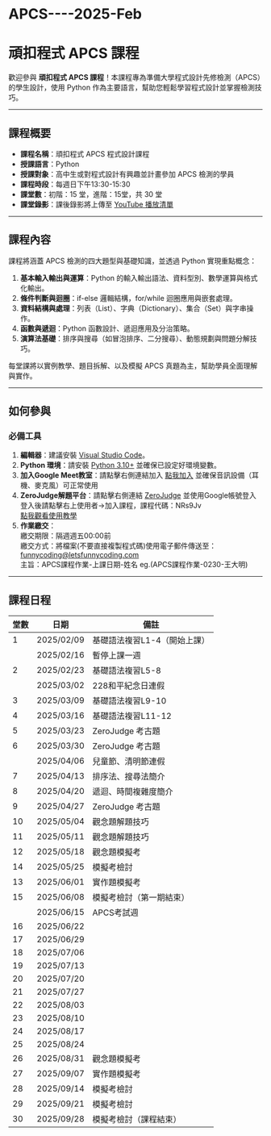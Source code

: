 # APCS----2025-Feb
# 頑扣程式 APCS 課程

歡迎參與 **頑扣程式 APCS 課程**！本課程專為準備大學程式設計先修檢測（APCS）的學生設計，使用 Python 作為主要語言，幫助您輕鬆學習程式設計並掌握檢測技巧。

---

## 課程概要

- **課程名稱**：頑扣程式 APCS 程式設計課程  
- **授課語言**：Python  
- **授課對象**：高中生或對程式設計有興趣並計畫參加 APCS 檢測的學員  
- **課程時段**：每週日下午13:30-15:30
- **課堂數**：初階：15 堂，進階：15堂，共 30 堂  
- **課堂錄影**：課後錄影將上傳至 [YouTube 播放清單](https://www.youtube.com/playlist?list=PLdvY4QzZf7AlFMZIdgtbnmDTgh2WNZVz2)  

---

## 課程內容

課程將涵蓋 APCS 檢測的四大題型與基礎知識，並透過 Python 實現重點概念：  
1. **基本輸入輸出與運算**：Python 的輸入輸出語法、資料型別、數學運算與格式化輸出。  
2. **條件判斷與迴圈**：if-else 邏輯結構，for/while 迴圈應用與嵌套處理。  
3. **資料結構與處理**：列表（List）、字典（Dictionary）、集合（Set）與字串操作。  
4. **函數與遞迴**：Python 函數設計、遞迴應用及分治策略。  
5. **演算法基礎**：排序與搜尋（如冒泡排序、二分搜尋）、動態規劃與問題分解技巧。  

每堂課將以實例教學、題目拆解、以及模擬 APCS 真題為主，幫助學員全面理解與實作。

---

## 如何參與

### 必備工具  
1. **編輯器**：建議安裝 [Visual Studio Code](https://code.visualstudio.com/)。  
2. **Python 環境**：請安裝 [Python 3.10+](https://www.python.org/downloads/) 並確保已設定好環境變數。  
3. **加入Google Meet教室**：請點擊右側連結加入 [點我加入](https://meet.google.com/nri-homu-psz) 並確保音訊設備（耳機、麥克風）可正常使用
4. **ZeroJudge解題平台**：請點擊右側連結 [ZeroJudge](https://zerojudge.tw) 並使用Google帳號登入  
登入後請點擊右上使用者->加入課程，課程代碼：NRs9Jv  
[點我觀看使用教學](https://youtu.be/ID5brYr5fvQ)
5. **作業繳交**：  
繳交期限：隔週週五00:00前  
繳交方式：將檔案(不要直接複製程式碼)使用電子郵件傳送至：funnycoding@letsfunnycoding.com  
主旨：APCS課程作業-上課日期-姓名 eg.(APCS課程作業-0230-王大明)
---

## 課程日程

| 堂數 | 日期       | 備註                    |
|------|------------|-------------------------|
| 1    | 2025/02/09  | 基礎語法複習L1-4（開始上課）|
|      | 2025/02/16 | 暫停上課一週              |
| 2    | 2025/02/23 | 基礎語法複習L5-8          |
|      | 2025/03/02 | 228和平紀念日連假          |
| 3    | 2025/03/09 | 基礎語法複習L9-10         |
| 4    | 2025/03/16 | 基礎語法複習L11-12        |
| 5    | 2025/03/23 | ZeroJudge 考古題         |
| 6    | 2025/03/30 | ZeroJudge 考古題         |
|      | 2025/04/06 | 兒童節、清明節連假         |
| 7    | 2025/04/13 | 排序法、搜尋法簡介         |
| 8    | 2025/04/20 | 遞迴、時間複雜度簡介       |
| 9    | 2025/04/27 | ZeroJudge 考古題         |
| 10   | 2025/05/04 | 觀念題解題技巧            |
| 11   | 2025/05/11 | 觀念題解題技巧            |
| 12   | 2025/05/18 | 觀念題模擬考              |
| 14   | 2025/05/25 | 模擬考檢討                |
| 13   | 2025/06/01 | 實作題模擬考              |
| 15   | 2025/06/08 | 模擬考檢討（第一期結束）    |
|      | 2025/06/15 | APCS考試週               |
| 16   | 2025/06/22 |                         |
| 17   | 2025/06/29 |                         |
| 18   | 2025/07/06 |                         |
| 19   | 2025/07/13 |                         |
| 20   | 2025/07/20 |                         |
| 21   | 2025/07/27 |                         |
| 22   | 2025/08/03 |                         |
| 23   | 2025/08/10 |                         |
| 24   | 2025/08/17 |                         |
| 25   | 2025/08/24 |                         |
| 26   | 2025/08/31 | 觀念題模擬考              |
| 27   | 2025/09/07 | 實作題模擬考              |
| 28   | 2025/09/14 | 模擬考檢討                |
| 29   | 2025/09/21 | 模擬考檢討                |
| 30   | 2025/09/28 | 模擬考檢討（課程結束）      |